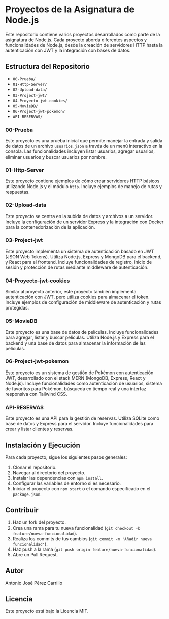 # Proyectos de la Asignatura de Node.js

Este repositorio contiene varios proyectos desarrollados como parte de la asignatura de Node.js. Cada proyecto aborda diferentes aspectos y funcionalidades de Node.js, desde la creación de servidores HTTP hasta la autenticación con JWT y la integración con bases de datos.

## Estructura del Repositorio

- `00-Prueba/`
- `01-Http-Server/`
- `02-Upload-data/`
- `03-Project-jwt/`
- `04-Proyecto-jwt-cookies/`
- `05-MovieDB/`
- `06-Project-jwt-pokemon/`
- `API-RESERVAS/`

### 00-Prueba

Este proyecto es una prueba inicial que permite manejar la entrada y salida de datos de un archivo `usuarios.json` a través de un menú interactivo en la consola. Las funcionalidades incluyen listar usuarios, agregar usuarios, eliminar usuarios y buscar usuarios por nombre.

### 01-Http-Server

Este proyecto contiene ejemplos de cómo crear servidores HTTP básicos utilizando Node.js y el módulo `http`. Incluye ejemplos de manejo de rutas y respuestas.

### 02-Upload-data

Este proyecto se centra en la subida de datos y archivos a un servidor. Incluye la configuración de un servidor Express y la integración con Docker para la contenedorización de la aplicación.

### 03-Project-jwt

Este proyecto implementa un sistema de autenticación basado en JWT (JSON Web Tokens). Utiliza Node.js, Express y MongoDB para el backend, y React para el frontend. Incluye funcionalidades de registro, inicio de sesión y protección de rutas mediante middleware de autenticación.

### 04-Proyecto-jwt-cookies

Similar al proyecto anterior, este proyecto también implementa autenticación con JWT, pero utiliza cookies para almacenar el token. Incluye ejemplos de configuración de middleware de autenticación y rutas protegidas.

### 05-MovieDB

Este proyecto es una base de datos de películas. Incluye funcionalidades para agregar, listar y buscar películas. Utiliza Node.js y Express para el backend y una base de datos para almacenar la información de las películas.

### 06-Project-jwt-pokemon

Este proyecto es un sistema de gestión de Pokémon con autenticación JWT, desarrollado con el stack MERN (MongoDB, Express, React y Node.js). Incluye funcionalidades como autenticación de usuarios, sistema de favoritos para Pokémon, búsqueda en tiempo real y una interfaz responsiva con Tailwind CSS.

### API-RESERVAS

Este proyecto es una API para la gestión de reservas. Utiliza SQLite como base de datos y Express para el servidor. Incluye funcionalidades para crear y listar clientes y reservas.

## Instalación y Ejecución

Para cada proyecto, sigue los siguientes pasos generales:

1. Clonar el repositorio.
2. Navegar al directorio del proyecto.
3. Instalar las dependencias con `npm install`.
4. Configurar las variables de entorno si es necesario.
5. Iniciar el proyecto con `npm start` o el comando especificado en el `package.json`.

## Contribuir

1. Haz un fork del proyecto.
2. Crea una rama para tu nueva funcionalidad (`git checkout -b feature/nueva-funcionalidad`).
3. Realiza los commits de tus cambios (`git commit -m 'Añadir nueva funcionalidad'`).
4. Haz push a la rama (`git push origin feature/nueva-funcionalidad`).
5. Abre un Pull Request.

## Autor

Antonio José Pérez Carrillo

## Licencia

Este proyecto está bajo la Licencia MIT.